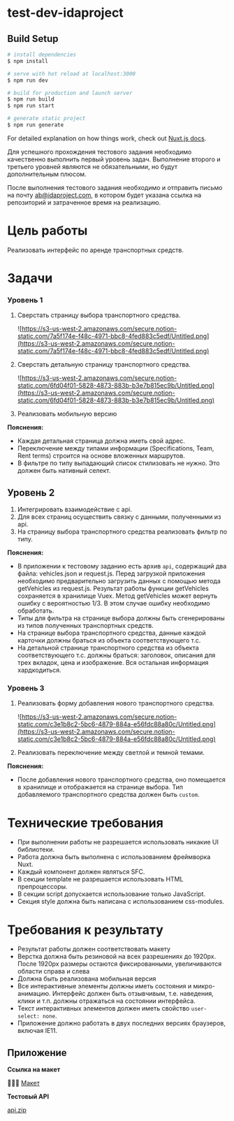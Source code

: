 # test-dev-idaproject

## Build Setup

```bash
# install dependencies
$ npm install

# serve with hot reload at localhost:3000
$ npm run dev

# build for production and launch server
$ npm run build
$ npm run start

# generate static project
$ npm run generate
```

For detailed explanation on how things work, check out [Nuxt.js docs](https://nuxtjs.org).


Для успешного прохождения тестового задания необходимо качественно выполнить первый уровень задач. Выполнение второго и третьего уровней являются не обязательными, но будут дополнительным плюсом. 

После выполнения тестового задания необходимо и отправить письмо на почту ab@idaproject.com, в котором будет указана ссылка на репозиторий и затраченное время на реализацию.

# Цель работы

Реализовать интерфейс по аренде транспортных средств.

# Задачи

### Уровень 1

1. Сверстать страницу выбора транспортного средства.

    ![https://s3-us-west-2.amazonaws.com/secure.notion-static.com/7a5f174e-f48c-4971-bbc8-4fed883c5edf/Untitled.png](https://s3-us-west-2.amazonaws.com/secure.notion-static.com/7a5f174e-f48c-4971-bbc8-4fed883c5edf/Untitled.png)

2. Сверстать детальную страницу транспортного средства.

    ![https://s3-us-west-2.amazonaws.com/secure.notion-static.com/6fd04f01-5828-4873-883b-b3e7b815ec9b/Untitled.png](https://s3-us-west-2.amazonaws.com/secure.notion-static.com/6fd04f01-5828-4873-883b-b3e7b815ec9b/Untitled.png)

3. Реализовать мобильную версию

**Пояснения:**

- Каждая детальная страница должна иметь свой адрес.
- Переключение между типами информации (Specifications, Team, Rent terms) строится на основе вложенных маршрутов.
- В фильтре по типу выпадающий список стилизовать не нужно. Это должен быть нативный селект.

## Уровень 2

1. Интегрировать взаимодействие с api. 
2. Для всех страниц осуществить связку с данными, полученными из api.
3. На страницу выбора транспортного средства реализовать фильтр по типу.

**Пояснения:**

- В приложении к тестовому заданию есть архив `api`, содержащий два файла: vehicles.json и request.js. Перед загрузкой приложения необходимо предварительно загрузить данных с помощью метода getVehicles из request.js. Результат работы функции getVehicles сохраняется в хранилище Vuex. Метод getVehicles может вернуть ошибку с вероятностью 1/3. В этом случае ошибку необходимо обработать.
- Типы для фильтра на странице выбора должны быть сгенерированы из типов полученных транспортных средств.
- На странице выбора транспортного средства, данные каждой карточки должны браться из объекта соответствующего т.с.
- На детальной странице транспортного средства из объекта соответствующего т.с. должны браться: заголовок, описания для трех вкладок, цена и изображение. Вся остальная информация хардкодиться.

### Уровень 3

1. Реализовать форму добавления нового транспортного средства.

    ![https://s3-us-west-2.amazonaws.com/secure.notion-static.com/c3e1b8c2-5bc6-4879-884a-e56fdc88a80c/Untitled.png](https://s3-us-west-2.amazonaws.com/secure.notion-static.com/c3e1b8c2-5bc6-4879-884a-e56fdc88a80c/Untitled.png)

2. Реализовать переключение между светлой и темной темами.

**Пояснения:**

- После добавления нового транспортного средства, оно помещается в хранилище и отображается на странице выбора. Тип добавляемого транспортного средства должен быть `custom`.

# Технические требования

- При выполнении работы не разрешается использовать никакие UI библиотеки.
- Работа должна быть выполнена с использованием фреймворка Nuxt.
- Каждый компонент должен являться SFC.
- В секции template не разрешается использовать HTML препроцессоры.
- В секции script допускается использование только JavaScript.
- Секция style должна быть написана с использованием css-modules.

# Требования к результату

- Результат работы должен соответствовать макету
- Верстка должна быть резиновой на всех разрешениях до 1920px. После 1920px размеры остаются фиксированными, увеличиваются области справа и слева
- Должна быть реализована мобильная версия
- Все интерактивные элементы должны иметь состояния и микро-анимацию. Интерфейс должен быть отзывчивым, т.е. наведения, клики и т.п. должны отражаться на состоянии интерфейса.
- Текст интерактивных элементов должен иметь свойство `user-select: none`.
- Приложение должно работать в двух последних версиях браузеров, включая IE11.

## Приложение

**Ссылка на макет**

👨🏼‍💻 [Макет](https://www.figma.com/file/C8hEb0LOu61VzEGwKqf04d/%D0%A2%D0%B5%D1%81%D1%82%D0%BE%D0%B2%D0%BE%D0%B5-Front-end?node-id=2%3A790)

**Тестовый API**

[api.zip](https://s3-us-west-2.amazonaws.com/secure.notion-static.com/8a7a74b9-f6f9-46ac-912f-c56690424247/api.zip)
